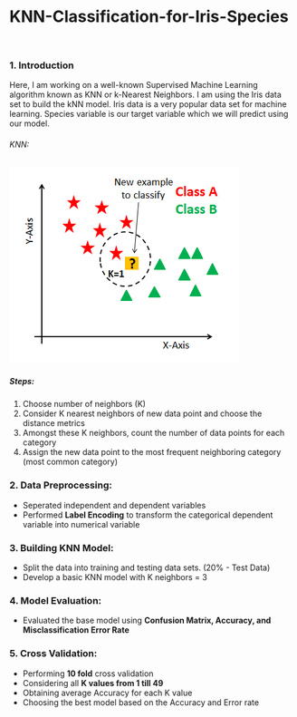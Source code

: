 # KNN-Classification-for-Iris-Species

&nbsp;
### 1. Introduction
Here, I am working on a well-known Supervised Machine Learning algorithm known as KNN or k-Nearest Neighbors.
I am using the Iris data set to build the kNN model. Iris data is a very popular data set for machine learning. Species variable is our target variable which we will predict using our model.

###### KNN:
![Screenshot](Screenshot.png)

##### Steps:
1. Choose number of neighbors (K)
2. Consider K nearest neighbors of new data point and choose the distance metrics
3. Amongst these K neighbors, count the number of data points for each category
4. Assign the new data point to the most frequent neighboring category (most common category)

### 2. Data Preprocessing:
* Seperated independent and dependent variables
* Performed **Label Encoding** to transform the categorical dependent variable into numerical variable

### 3. Building KNN Model:
* Split the data into training and testing data sets. (20% - Test Data)
* Develop a basic KNN model with K neighbors = 3

### 4. Model Evaluation:
* Evaluated the base model using **Confusion Matrix, Accuracy, and Misclassification Error Rate**

### 5. Cross Validation:
* Performing **10 fold** cross validation
* Considering all **K values from 1 till 49**
* Obtaining average Accuracy for each K value
* Choosing the best model based on the Accuracy and Error rate 


